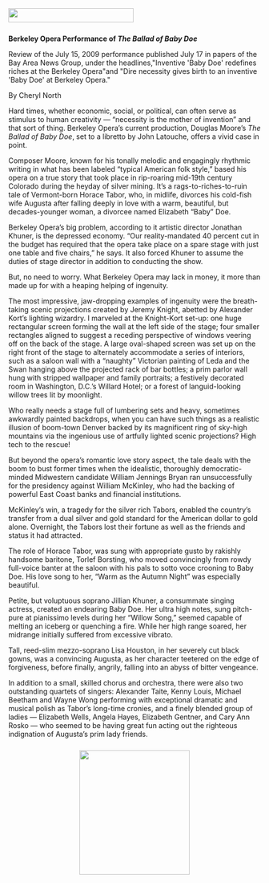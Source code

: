 <!-- MAIN TABLE -->
<tr class="table_main" >
<td class="td_center" valign="top">

<img src="images/title_reviews.gif" width="250" height="28" vspace="10" /><br />




<b>Berkeley Opera Performance of <i>The Ballad of Baby Doe</i></b>
<p></p>



Review of the July 15, 2009 performance published July 17 in papers of the Bay Area News Group, under the headlines,"Inventive 'Baby Doe' redefines riches at the Berkeley Opera"and "Dire necessity gives birth to an inventive 'Baby Doe' at Berkeley Opera."<p></p>


By Cheryl North
<p></p>

<!Insert Text Here>

Hard times, whether economic, social, or political, can often serve as stimulus to human creativity &#8212; &#8220;necessity is the mother of invention&#8221; and that sort of thing. Berkeley Opera&#8217;s current production, Douglas Moore&#8217;s <i>The Ballad of Baby Doe</i>, set to a libretto  by John Latouche, offers a vivid case in point.</p>

<p></p>Composer Moore, known for his tonally melodic and engagingly rhythmic writing in what has been labeled &#8220;typical American folk style,&#8221; based his opera on a true story that took place in rip-roaring mid-19th century Colorado during the heyday of silver mining.  It&#8217;s a rags-to-riches-to-ruin tale of Vermont-born Horace Tabor, who, in midlife, divorces his cold-fish wife Augusta after falling deeply in love with a warm, beautiful, but decades-younger woman, a divorcee named Elizabeth &#8220;Baby&#8221; Doe.</p>

<p></p>Berkeley Opera&#8217;s big problem, according to it artistic director Jonathan Khuner, is the depressed economy.  &#8220;Our reality-mandated 40 percent cut in the budget has required that the opera take place on a spare stage with just one table and five chairs,&#8221; he says. It also forced Khuner to assume the duties of stage director in addition to conducting the show.</p>

<p></p>But, no need to worry.  What Berkeley Opera may lack in money, it more than made up for with a heaping helping of ingenuity.</p><p></p>The most impressive, jaw-dropping examples of ingenuity were the breath-taking scenic projections created by Jeremy Knight, abetted by Alexander Kort&#8217;s lighting wizardry.  I marveled at the Knight-Kort set-up: one huge rectangular screen forming the wall at the left side of the stage; four smaller rectangles aligned to suggest a receding perspective of windows veering off on the back of the stage. A large oval-shaped screen was set up on the right front of the stage to alternately accommodate a series of interiors, such as a saloon wall with a &#8220;naughty&#8221; Victorian painting of Leda and the Swan hanging above the projected rack of bar bottles; a prim parlor wall hung with stripped wallpaper and family portraits; a festively decorated room in Washington, D.C.&#8217;s  Willard Hotel; or  a forest of  languid-looking willow trees lit by moonlight.</p><p></p>Who really needs a stage full of lumbering sets and heavy, sometimes awkwardly painted backdrops, when you can have such things as a realistic illusion of boom-town Denver backed by its magnificent ring of sky-high mountains via the ingenious use of artfully lighted scenic projections? High tech to the rescue!</p><p></p>But beyond the opera&#8217;s romantic love story aspect, the tale deals with the boom to bust former times when the idealistic, thoroughly democratic-minded Midwestern candidate William Jennings Bryan ran unsuccessfully for the presidency against William McKinley, who had the backing of powerful East Coast banks and financial institutions.</p><p></p>McKinley&#8217;s win, a tragedy for the silver rich Tabors, enabled the country&#8217;s transfer  from a dual silver and gold standard for the American dollar to gold alone.  Overnight, the Tabors lost their fortune as well as the friends and status it had attracted.</p><p></p>The role of Horace Tabor, was sung with appropriate gusto by rakishly handsome baritone, Torlef Borsting, who moved convincingly from rowdy full-voice banter at the saloon with his pals to sotto voce crooning to Baby Doe. His love song to her, &#8220;Warm as the Autumn Night&#8221; was especially beautiful.</p><p></p>Petite, but voluptuous soprano Jillian Khuner, a consummate singing actress, created an endearing Baby Doe. Her ultra high notes, sung pitch-pure at pianissimo levels during her &#8220;Willow Song,&#8221; seemed capable of melting an iceberg or quenching a fire. While her high range soared, her midrange initially suffered from excessive vibrato.</p><p></p>Tall, reed-slim mezzo-soprano Lisa Houston, in her severely cut black gowns, was a  convincing Augusta, as her character teetered on the edge of  forgiveness, before finally, angrily, falling into an abyss of bitter vengeance.</p><p></p>In addition to a small, skilled chorus and orchestra, there were also two outstanding quartets of singers: Alexander Taite, Kenny Louis, Michael Beetham and Wayne Wong performing with exceptional dramatic and musical polish as Tabor&#8217;s long-time cronies, and a finely blended group of ladies &#8212; Elizabeth Wells, Angela Hayes, Elizabeth Gentner, and Cary Ann Rosko &#8212; who seemed to be having great fun acting out the righteous indignation of Augusta&#8217;s prim lady friends.</p><p></p>

<p></p> <center>



<!-- LEFT TO RIGHT CELL CHANGE -->
</td><td class="td_right">

<img src="images/logos_newspaper.gif" width="220" height="248" vspace="10" /><br />

<p></p>





</td></tr></table>
</td></tr></table>

<br /><br />


<img src="images/btn_articles_on.gif" height="1" width="1" />
<img src="images/btn_casestudies_on.gif" height="1" width="1" />
<img src="images/btn_cheryl_on.gif" height="1" width="1" />
<img src="images/btn_cheryl_p_on.gif" height="1" width="1" />
<img src="images/btn_clients_on.gif" height="1" width="1" />
<img src="images/btn_contact_on.gif" height="1" width="1" />
<img src="images/btn_history_on.gif" height="1" width="1" />
<img src="images/btn_home_on.gif" height="1" width="1" />
<img src="images/btn_interviews_on.gif" height="1" width="1" />
<img src="images/btn_resume_on.gif" height="1" width="1" />
<img src="images/btn_reviews_on.gif" height="1" width="1" />
<img src="images/btn_services_on.gif" height="1" width="1" />
<img src="images/btn_warner_on.gif" height="1" width="1" />
<img src="images/btn_warner_p_on.gif" height="1" width="1" />

<!-- EXTERNAL LINKS -->
<div style="position: absolute; top: -20px; left: -20px;">
<a href="http://www.dunningmarketing.com">.</a>
<a href="http://www.witnessamerica.com">.</a>
<a href="http://www.witnessamerica.com/camcorders">.</a>
<a href="http://www.ksql.com">.</a>
<a href="http://www.ascendaviation.com">.</a>
<a href="http://www.echovalleysupply.com">.</a>
<a href="http://www.northworks.net">.</a>
<a href="http://www.attainia.com">.</a>
<a href="http://www.briandunning.com">.</a>
</div>
<!-- END EXTERNAL LINKS -->

</body>
</html>
